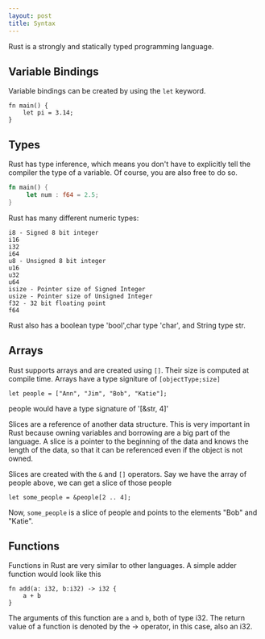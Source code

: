 ```yaml
---
layout: post
title: Syntax
---
```


Rust is a strongly and statically typed programming language.

## Variable Bindings

Variable bindings can be created by using the `let` keyword.

	fn main() {
		let pi = 3.14;
	}

## Types

Rust has type inference, which means you don't have to explicitly tell the compiler the type of a variable. Of course, you are also free to do so.

```rust
fn main() {
     let num : f64 = 2.5;
}
```

Rust has many different numeric types:

	i8 - Signed 8 bit integer
	i16
	i32
	i64
	u8 - Unsigned 8 bit integer
	u16
	u32
	u64
	isize - Pointer size of Signed Integer
	usize - Pointer size of Unsigned Integer
	f32 - 32 bit floating point
	f64

Rust also has a boolean type 'bool',char type 'char', and String type str.

## Arrays
Rust supports arrays and are created using `[]`. Their size is computed at compile time. Arrays have a type signiture of `[objectType;size]`

	let people = ["Ann", "Jim", "Bob", "Katie"];

people would have a type signature of '[&str, 4]'

Slices are a reference of another data structure. This is very important in Rust because owning variables and borrowing are a big part of the language. A slice is a pointer to the beginning of the data and knows the length of the data, so that it can be referenced even if the object is not owned.

Slices are created with the `&` and `[]` operators. Say we have the array of people above, we can get a slice of those people

	let some_people = &people[2 .. 4];

Now, `some_people` is a slice of people and points to the elements "Bob" and "Katie".

## Functions

Functions in Rust are very similar to other languages. A simple adder function would look like this

	fn add(a: i32, b:i32) -> i32 { 
		a + b 
	}

The arguments of this function are `a` and `b`, both of type i32. The return value of a function is denoted by the -> operator, in this case, also an i32.
